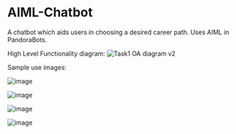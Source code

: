 # AIML-Chatbot
A chatbot which aids users in choosing a desired career path.
Uses AIML in PandoraBots.

High Level Functionality diagram:
![Task1 OA diagram v2](https://user-images.githubusercontent.com/69401254/156088334-fdb16f38-b739-4b52-bf2e-c2eb57cd7042.png)

Sample use images:

![image](https://user-images.githubusercontent.com/69401254/156088552-6f616d07-aa23-4705-9305-1a04f2cfbe07.png)

![image](https://user-images.githubusercontent.com/69401254/156088679-a0720082-7a03-4f56-9fe1-4550a511d1d0.png)

![image](https://user-images.githubusercontent.com/69401254/156088765-fd1e9914-6b4c-4b96-b29b-d37038506d35.png)

![image](https://user-images.githubusercontent.com/69401254/156088860-0e18b1dd-fe18-4c5e-9751-160ec42f08d4.png)


